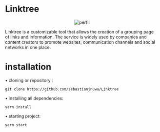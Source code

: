 # Linktree

<p align="center">
<a><img alt="perfil" src="https://raw.githubusercontent.com/sebastianjnuwu/sebastianjnuwu/main/imagens/dazai.png"
</a>
</p>

Linktree is a customizable tool that allows the creation of a grouping page of links and information. The service is widely used by companies and content creators to promote websites, communication channels and social networks in one place.

# installation 

• cloning or repository :
```
git clone https://github.com/sebastianjnuwu/Linktree
```
• installing all dependencies:
```
yarn install
```
• starting project:
```
yarn start
```
